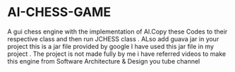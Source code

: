 # AI-CHESS-GAME
A gui chess engine with the implementation of AI.Copy these Codes to their respective class and then run JCHESS class .
ALso add guava jar in your project this is a jar file provided by google I have used this jar file in my project . 
The project is not made fully by me i have referred videos to make this engine from Software Architecture & Design you tube channel
